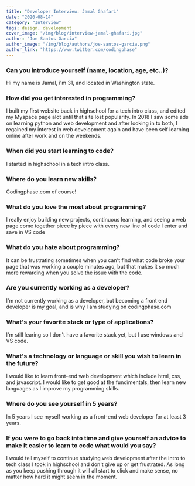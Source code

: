 ```yaml
---
title: "Developer Interview: Jamal Ghafari"
date: "2020-08-14"
category: "Interview"
tags: design, development
cover_image: "/img/blog/interview-jamal-ghafari.jpg"
author: "Joe Santos Garcia"
author_image: "/img/blog/authors/joe-santos-garcia.png"
author_link: "https://www.twitter.com/codingphase"
---
```


### Can you introduce yourself (name, location, age, etc..)?

Hi my name is Jamal, i'm 31, and located in Washington state. 

### How did you get interested in programming?

I built my first website back in highschool for a tech intro class, and edited my Myspace page alot until that site lost popularity. In 2018 I saw some ads on learning python and web development and after looking in to both, I regained my interest in web development again and have been self learning online after work and on the weekends.

### When did you start learning to code?

I started in highschool in a tech intro class.

### Where do you learn new skills?

Codingphase.com of course!

### What do you love the most about programming?

I really enjoy building new projects, continuous learning, and seeing a web page come together piece by piece with every new line of code I enter and save in VS code

### What do you hate about programming?

It can be frustrating sometimes when you can't find what code broke your page that was working a couple minutes ago, but that makes it so much more rewarding when you solve the issue with the code. 

### Are you currently working as a developer?

I'm not currently working as a developer, but becoming a front end developer is my goal, and is why I am studying on codingphase.com

### What's your favorite stack or type of applications?

I'm still learing so I don't have a favorite stack yet, but I use windows and VS code.

### What's a technology or language or skill you wish to learn in the future?

I would like to learn front-end web development which include html, css, and javascript. I would like to get good at the fundimentals, then learn new languages as I improve my programming skills.

### Where do you see yourself in 5 years?

In 5 years I see myself working as a front-end web developer for at least 3 years.

### If you were to go back into time and give yourself an advice to make it easier to learn to code what would you say?

I would tell myself to continue studying web development after the intro to tech class I took in highschool and don't give up or get frustrated. As long as you keep pushing through it will all start to click and make sense, no matter how hard it might seem in the moment.
